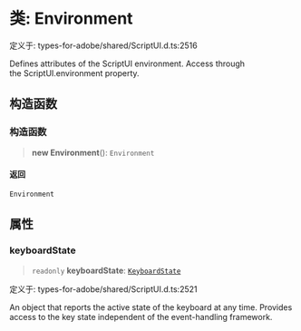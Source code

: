# 类: Environment

定义于: types-for-adobe/shared/ScriptUI.d.ts:2516

Defines attributes of the ScriptUI environment.
Access through the ScriptUI.environment property.

## 构造函数

### 构造函数

> **new Environment**(): `Environment`

#### 返回

`Environment`

## 属性

### keyboardState

> `readonly` **keyboardState**: [`KeyboardState`](KeyboardState.md)

定义于: types-for-adobe/shared/ScriptUI.d.ts:2521

An object that reports the active state of the keyboard at any time.
Provides access to the key state independent of the event-handling framework.
